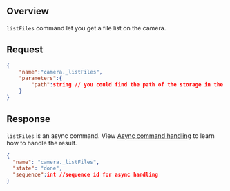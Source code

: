 ## Overview

`listFiles` command let you get a file list on the camera. 

## Request 

```json
{
    "name":"camera._listFiles",
    "parameters":{
        "path":string // you could find the path of the storage in the response of state command
    } 
}
```

## Response

`listFiles` is an async command. View [Async command handling](../async_command_handling.md) to learn how to handle the result.

```json
{
  "name": "camera._listFiles",
  "state": "done",
  "sequence":int //sequence id for async handling
}
```
